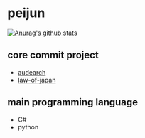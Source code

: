 # peijun
[![Anurag's github stats](https://github-readme-stats.vercel.app/api?username=peijun)](https://github.com/anuraghazra/github-readme-stats)

## core commit project

- [audearch](https://github.com/audearch/audearch)
- [law-of-japan](https://github.com/law-of-japan)

## main programming language

- C#
- python
